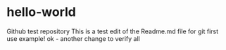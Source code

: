 # hello-world
Github test repository
This is a test edit of the Readme.md file for git first use example!
ok - another change to verify all

